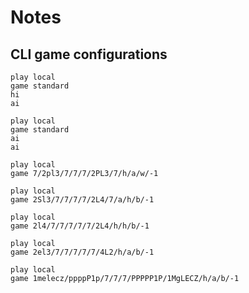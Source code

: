 # Notes

## CLI game configurations

```console
play local
game standard
hi
ai
```

```console
play local
game standard
ai
ai
```

```console
play local
game 7/2pl3/7/7/7/2PL3/7/h/a/w/-1
```

```console
play local
game 2Sl3/7/7/7/7/2L4/7/a/h/b/-1
```

```console
play local
game 2l4/7/7/7/7/7/2L4/h/h/b/-1
```

```console
play local
game 2el3/7/7/7/7/7/4L2/h/a/b/-1
```

```console
play local
game 1melecz/ppppP1p/7/7/7/PPPPP1P/1MgLECZ/h/a/b/-1
```
